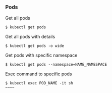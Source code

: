 ### Pods ###

Get all pods
~~~~
$ kubectl get pods
~~~~

Get all pods with details
~~~~
$ kubectl get pods -o wide
~~~~

Get pods with specific namespace
~~~~
$ kubectl get pods --namespace=NAME_NAMESPACE
~~~~

Exec command to specific pods
~~~~
$ kubectl exec POD_NAME -it sh
​~~~~